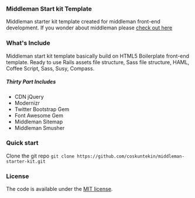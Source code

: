 ### Middleman Start kit Template
Middleman starter kit template created for middleman front-end development.
If you wonder about middleman please [check out here](https://middlemanapp.com/)

### What's Include
Middleman start kit template basically build on HTML5 Boilerplate front-end
template. Ready to use Rails assets file structure, Sass file structure, HAML,
Coffee Script, Sass, Susy, Compass.

##### Thirty Part Includes
- CDN jQuery
- Modernizr
- Twitter Bootstrap Gem
- Font Awesome Gem
- Middleman Sitemap
- Middleman Smusher

### Quick start
Clone the git repo `git clone https://github.com/coskuntekin/middleman-starter-kit.git`

### License
The code is available under the
[MIT license](https://github.com/coskuntekin/middleman-starter-kit/blob/master/LICENSE).
